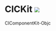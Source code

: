 # CICKit ![](https://travis-ci.org/CodeInventorGroup/CIKit-ObjC.svg?branch=master)
CIComponentKit-Objc
